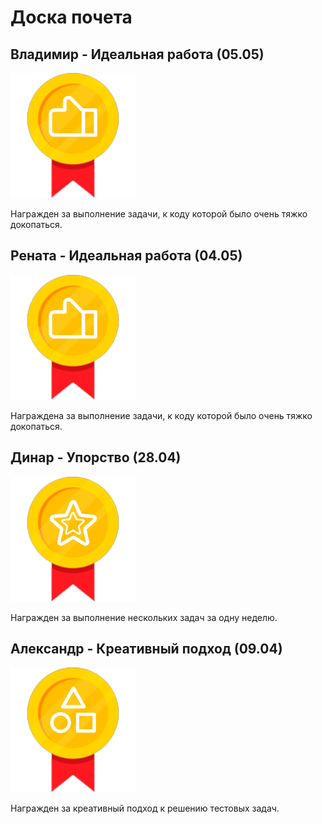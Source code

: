 # Доска почета

## Владимир - Идеальная работа (05.05)
<img src="../../medals/perfect_work.png" width="200" height="200"/>

Награжден за выполнение задачи, к коду которой было очень тяжко докопаться.

## Рената - Идеальная работа (04.05)
<img src="../../medals/perfect_work.png" width="200" height="200"/>

Награждена за выполнение задачи, к коду которой было очень тяжко докопаться.

## Динар - Упорство (28.04)
<img src="../../medals/hard_worker.png" width="200" height="200"/>

Награжден за выполнение нескольких задач за одну неделю.

## Александр - Креативный подход (09.04)
<img src="../../medals/smart_thinker.png" width="200" height="200"/>

Награжден за креативный подход к решению тестовых задач.